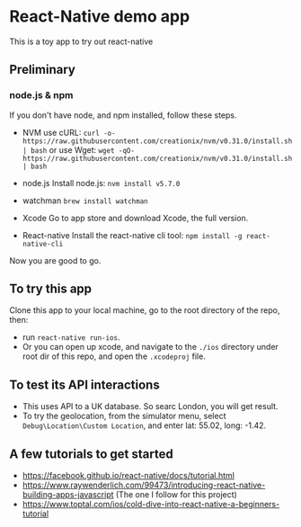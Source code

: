 # React-Native demo app
This is a toy app to try out react-native

## Preliminary
### node.js & npm
If you don't have node, and npm installed, follow these steps.

- NVM
use cURL: `curl -o- https://raw.githubusercontent.com/creationix/nvm/v0.31.0/install.sh | bash`
or use Wget: `wget -qO- https://raw.githubusercontent.com/creationix/nvm/v0.31.0/install.sh | bash`

- node.js
Install node.js: `nvm install v5.7.0`

- watchman
`brew install watchman`

- Xcode
Go to app store and download Xcode, the full version.

- React-native
Install the react-native cli tool: `npm install -g react-native-cli`

Now you are good to go.

## To try this app
Clone this app to your local machine, go to the root directory of the repo, then:
- run `react-native run-ios`.
- Or you can open up xcode, and navigate to the `./ios` directory under root dir of this repo, and open the `.xcodeproj` file.

## To test its API interactions
- This uses API to a UK database. So searc London, you will get result.
- To try the geolocation, from the simulator menu, select `Debug\Location\Custom Location`, and enter lat: 55.02, long: -1.42.

## A few tutorials to get started
- https://facebook.github.io/react-native/docs/tutorial.html
- https://www.raywenderlich.com/99473/introducing-react-native-building-apps-javascript (The one I follow for this project)
- https://www.toptal.com/ios/cold-dive-into-react-native-a-beginners-tutorial

